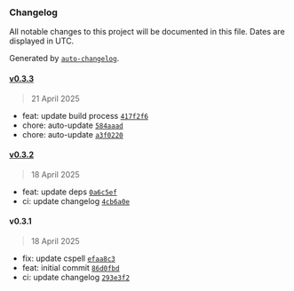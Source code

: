 ### Changelog

All notable changes to this project will be documented in this file. Dates are displayed in UTC.

Generated by [`auto-changelog`](https://github.com/CookPete/auto-changelog).

#### [v0.3.3](https://github.com/datr-tech/parcel-model-schemas-entity/compare/v0.3.2...v0.3.3)

> 21 April 2025

- feat: update build process [`417f2f6`](https://github.com/datr-tech/parcel-model-schemas-entity/commit/417f2f6f72d2b2a0b57167f98f6fb7dcbd2df46e)
- chore: auto-update [`584aaad`](https://github.com/datr-tech/parcel-model-schemas-entity/commit/584aaad1deec23466965befb9f8bad6280e86708)
- chore: auto-update [`a3f0220`](https://github.com/datr-tech/parcel-model-schemas-entity/commit/a3f022018d0f31c65ec705362de9c9864b5094c3)

#### [v0.3.2](https://github.com/datr-tech/parcel-model-schemas-entity/compare/v0.3.1...v0.3.2)

> 18 April 2025

- feat: update deps [`0a6c5ef`](https://github.com/datr-tech/parcel-model-schemas-entity/commit/0a6c5efa19e06a277ebaa00ce8348c6538c1f51d)
- ci: update changelog [`4cb6a0e`](https://github.com/datr-tech/parcel-model-schemas-entity/commit/4cb6a0e3cbd25c2cdb9de44cf8fc5051efefbc98)

#### v0.3.1

> 18 April 2025

- fix: update cspell [`efaa8c3`](https://github.com/datr-tech/parcel-model-schemas-entity/commit/efaa8c3d10c0e0c430323c53cbc87b0d854fce71)
- feat: initial commit [`86d0fbd`](https://github.com/datr-tech/parcel-model-schemas-entity/commit/86d0fbd60933a3351790d2bd4dee333541ea89f0)
- ci: update changelog [`293e3f2`](https://github.com/datr-tech/parcel-model-schemas-entity/commit/293e3f2ec87e834fb1b3e3491b1c6bca1413c13c)
